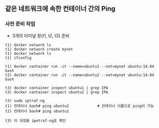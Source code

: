 ## 같은 네트워크에 속한 컨테이너 간의 Ping

### 사전 준비 작업
- 3개의 터미널 창(t1, t2, t3) 준비

```shell
t1) docker network ls
t1) docker network create mynet
t1) docker network ls
t1) ifconfig

t1) docker container run -it --name=ubuntu1 --net=mynet ubuntu:14.04 bash
t2) docker container run -it --name=ubuntu2 --net=mynet ubuntu:14.04 bash

t3) docker container inspect ubuntu1 | grep IPA
t3) docker container inspect ubuntu2 | grep IPA

t3) sudo iptraf-ng
t1) 컨테이너 bash# ping ubuntu2             # 컨테이너 이름으로 ping이 가능
t2) 컨테이너 bash# ping ubuntu1

t3) 이 과정을 ipetraf-ng로 확인
```

